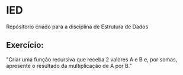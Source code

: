# IED

Repósitorio criado para a disciplina de Estrutura de Dados

## Exercício:
"Criar uma função recursiva que receba 2 valores A e B e, por somas, apresente o
resultado da multiplicação de A por B."
